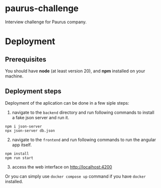 # paurus-challenge

Interview challenge for Paurus company.

# Deployment

## Prerequisites

You should have **node** (at least version 20), and **npm** installed on your machine.

## Deployment steps

Deployment of the aplication can be done in a few siple steps:
1. navigate to the `backend` directory and run following commands to install a fake json server and run it.
```
npm i json-server
npx json-server db.json
```
2. navigate to the `frontend` and run following commands to run the angular app itself. 
```
npm install
npm run start
```
3. access the web interface on [http://localhost:4200](http://localhost:4200)

Or you can simply use `docker compose up` command if you have `docker` installed. 
